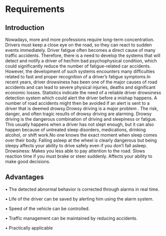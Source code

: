 # Requirements

## Introduction
Nowadays, more and more professions require long-term concentration. Drivers must keep a close eye on the road, so they can react to sudden events immediately. Driver fatigue often becomes a direct cause of many traffic accidents. Therefore, there is a need to develop the systems that will detect and notify a driver of her/him bad psychophysical condition, which could significantly reduce the number of fatigue-related car accidents. However, the development of such systems encounters many difficulties related to fast and proper recognition of a driver’s fatigue symptoms.In recent years, driver drowsiness has been one of the major causes of road accidents and can lead to severe physical injuries, deaths and significant economic losses. Statistics indicate the need of a reliable driver drowsiness detection system which could alert the driver before a mishap happens. A number of road accidents might then be avoided if an alert is sent to a driver that is deemed drowsy.Drowsy driving is a major problem . The risk, danger, and often tragic results of drowsy driving are alarming. Drowsy driving is the dangerous combination of driving and sleepiness or fatigue. This usually happens when a driver has not slept enough, but it can also happen because of untreated sleep disorders, medications, drinking alcohol, or shift work.No one knows the exact moment when sleep comes over their body. Falling asleep at the wheel is clearly dangerous but being sleepy affects your ability to drive safely even if you don’t fall asleep. 
Drowsiness:
Makes you less able to pay attention to the road.
Slows reaction time if you must brake or steer suddenly.
Affects your ability to make good decisions.

## Advantages

• The detected abnormal behavior is
corrected through alarms in real time.

• Life of the driver can be saved by alerting
him using the alarm system.

• Speed of the vehicle can be controlled.

• Traffic management can be maintained by
reducing accidents.

• Practically applicable

